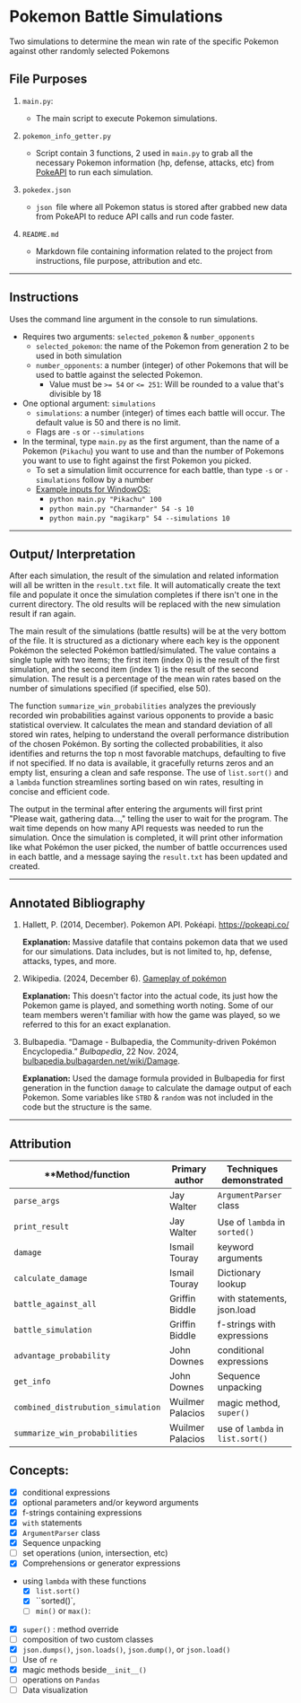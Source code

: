 ﻿# Pokemon Battle Simulations

Two simulations to determine the mean win rate of the specific Pokemon against other randomly selected Pokemons

## File Purposes

1. `main.py`:
   
   - The main script to execute Pokemon simulations. 
   
2. `pokemon_info_getter.py`
   
   - Script contain 3 functions, 2 used in `main.py` to grab all the necessary Pokemon information (hp, defense, attacks, etc) from [PokeAPI](https://pokeapi.co/) to run each simulation.
   
3. `pokedex.json`
   
   - `json `file where all Pokemon status is stored after grabbed new data from PokeAPI to reduce API calls and run code faster.
   
4. `README.md`
   - Markdown file containing information related to the project from instructions, file purpose, attribution and etc.
   

------



## Instructions

Uses the command line argument in the console to run simulations.

- Requires two arguments: `selected_pokemon` & `number_opponents`
  - `selected_pokemon`: the name of the Pokemon from generation 2 to be used in both simulation
  - `number_opponents`: a number (integer) of other Pokemons that will be used to battle against the selected Pokemon. 
    - Value must be `>= 54` or `<= 251`: Will be rounded to a value that's divisible by 18
- One optional argument: `simulations`
  - `simulations`: a number (integer) of times each battle will occur. The default value is 50 and there is no limit. 
  - Flags are `-s` or `--simulations`
- In the terminal, type `main.py` as the first argument, than the name of a Pokemon (`Pikachu`) you want to use and than the number of Pokemons you want to use to fight against the first Pokemon you picked.
  - To set a simulation limit occurrence for each battle, than type `-s` or `-simulations` follow by a number
  - <u>Example inputs for WindowOS:</u>
    - `python main.py "Pikachu" 100`
    - `python main.py "Charmander" 54 -s 10`
    - `python main.py "magikarp" 54 --simulations 10`

------



## Output/ Interpretation

After each simulation, the result of the simulation and related information will all be written in the `result.txt` file. It will automatically create the text file and populate it once the simulation completes if there isn't one in the current directory. The old results will be replaced with the new simulation result if ran again.

The main result of the simulations (battle results) will be at the very bottom of the file. It is structured as a dictionary where each key is the opponent Pokémon the selected Pokémon battled/simulated. The value contains a single tuple with two items; the first item (index 0) is the result of the first simulation, and the second item (index 1) is the result of the second simulation. The result is a percentage of the mean win rates based on the number of simulations specified (if specified, else 50).

The function `summarize_win_probabilities` analyzes the previously recorded win probabilities against various opponents to provide a basic statistical overview. It calculates the mean and standard deviation of all stored win rates, helping to understand the overall performance distribution of the chosen Pokémon. By sorting the collected probabilities, it also identifies and returns the top n most favorable matchups, defaulting to five if not specified. If no data is available, it gracefully returns zeros and an empty list, ensuring a clean and safe response. The use of `list.sort()` and a `lambda` function streamlines sorting based on win rates, resulting in concise and efficient code.

The output in the terminal after entering the arguments will first print "Please wait, gathering data...," telling the user to wait for the program. The wait time depends on how many API requests was needed to run the simulation. Once the simulation is completed, it will print other information like what Pokémon the user picked, the number of battle occurrences used in each battle, and a message saying the `result.txt` has been updated and created.

------



## Annotated Bibliography

1. Hallett, P. (2014, December). Pokemon API. Pokéapi. https://pokeapi.co/ 

   **Explanation:** Massive datafile that contains pokemon data that we used for our simulations. Data includes, but is not limited to, hp, defense, attacks, types, and more. 

2. Wikipedia. (2024, December 6). [Gameplay of pokémon](https://en.wikipedia.org/wiki/Gameplay_of_Pok%C3%A9mon#:~:text=Pok%C3%A9mon%20uses%20a%20turn%2Dbased,is%20automatically%20sent%20into%20battle)

   **Explanation:** This doesn't factor into the actual code, its just how the Pokemon game is played, and something worth noting. Some of our team members weren't familiar with how the game was played, so we referred to this for an exact explanation.

3. Bulbapedia. “Damage - Bulbapedia, the Community-driven Pokémon Encyclopedia.” *Bulbapedia*, 22 Nov. 2024, [bulbapedia.bulbagarden.net/wiki/Damage](https://bulbapedia.bulbagarden.net/wiki/Damage).

   **Explanation:** Used the damage formula provided in Bulbapedia for first generation in the function `damage` to calculate the damage output of each Pokemon. Some variables like `STBD` & `random` was not included in the code but the structure is the same. 

------



## Attribution

| **Method/function                  | **Primary author** | **Techniques demonstrated**   |
| ---------------------------------- | ------------------ | ----------------------------- |
| `parse_args`                       | Jay Walter         | `ArgumentParser` class        |
| `print_result`                     | Jay Walter         | Use of `lambda` in `sorted()` |
| `damage`                           | Ismail Touray      | keyword arguments             |
| `calculate_damage`                 | Ismail Touray      | Dictionary lookup             |
| `battle_against_all`               | Griffin Biddle     | with statements, json.load    |
| `battle_simulation`                | Griffin Biddle     | f-strings with expressions    |
| `advantage_probability`            | John Downes        | conditional expressions       |
| `get_info`                         | John Downes        | Sequence unpacking            |
| `combined_distrubution_simulation` | Wuilmer Palacios   | magic method, `super()`|
| `summarize_win_probabilities`      | Wuilmer Palacios   | use of `lambda` in `list.sort()`        |

## Concepts:

- [x] conditional expressions
- [x] optional parameters and/or keyword arguments
- [x] f-strings containing expressions
- [x] `with` statements
- [x] `ArgumentParser` class
- [x] Sequence unpacking
- [ ] set operations (union, intersection, etc)
- [x] Comprehensions or generator expressions
- using `lambda` with these functions
  - [x] `list.sort()`
  - [x] ``sorted()`,
  - [ ]  `min()` or `max()`:

- [x] `super()` : method override
- [ ] composition of two custom classes
- [x] `json.dumps()`, `json.loads()`, `json.dump()`, or `json.load()`
- [ ] Use of `re`
- [x] magic methods beside`__init__()`
- [ ] operations on `Pandas` 
- [ ] Data visualization
